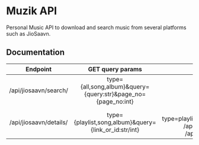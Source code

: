 # Muzik API

Personal Music API to download and search music from several platforms such as JioSaavn.


## Documentation

| Endpoint | GET query params | Example |
|:--------:|:----------------:|:-------:|
|/api/jiosaavn/search/|type={all,song,album}&query={query:str}&page_no={page_no:int}| /api/jiosaavn/search/?type=all&query=arijit+singh&page_no=1 |
|/api/jiosaavn/details/|type={playlist,song,album}&query={link_or_id:str/int} | /api/jiosaavn/details/?type=playlist&query=802336660, /api/jiosaavn/details/?type=playlist&query=https://www.jiosaavn.com/s/playlist/a60306bf0bd5cacc95a888a361163e07/Ppll/Iz0pi7nkjUHfemJ68FuXsA__, /api/jiosaavn/details/?type=song&query=https://www.jiosaavn.com/song/phir-bhi-tumko-chaahunga/OQQJQBJ4fGc, /api/jiosaavn/details/?type=album&query=https://www.jiosaavn.com/album/kisi-ka-bhai-kisi-ki-jaan/MBf5fKyNXlY_|
